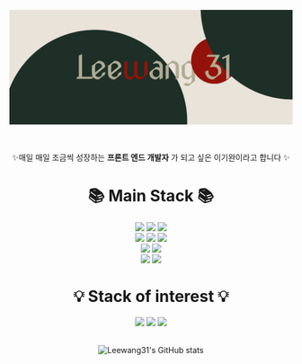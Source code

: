 ![image](https://raw.githubusercontent.com/Leewang31/Leewang31/ed699f9d529d0366c913f9adfbece99ad97c4cb6/Study%20Tree.svg)

<br/>

<div align=center> 
  
  ✨매일 매일 조금씩 성장하는 **프론트 엔드 개발자** 가 되고 싶은 이기완이라고 합니다 ✨

</div>

<div align=center><h1>📚 Main Stack 📚</h1></div>

<div align=center> 
 
  <img src="https://img.shields.io/badge/html5-E34F26?style=for-the-badge&logo=html5&logoColor=white"> 
  <img src="https://img.shields.io/badge/css-1572B6?style=for-the-badge&logo=css3&logoColor=white"> 
  <img src="https://img.shields.io/badge/javascript-F7DF1E?style=for-the-badge&logo=javascript&logoColor=black"> 
  <br>
  
  <img src="https://img.shields.io/badge/react-61DAFB?style=for-the-badge&logo=react&logoColor=black"> 
  <img src="https://img.shields.io/badge/axios-5A29E4?style=for-the-badge&logo=axios&logoColor=white"> 
  <img src="https://img.shields.io/badge/reacthookform-EC5990?style=for-the-badge&logo=reacthookform&logoColor=white"> 
  <br>
  

  <img src="https://img.shields.io/badge/styledcomponents-DB7093?style=for-the-badge&logo=styledcomponents&logoColor=white">
    <img src="https://img.shields.io/badge/figma-F24E1E?style=for-the-badge&logo=figma&logoColor=white">
  <br>
  
  <img src="https://img.shields.io/badge/github-181717?style=for-the-badge&logo=github&logoColor=white">
  <img src="https://img.shields.io/badge/git-F05032?style=for-the-badge&logo=git&logoColor=white">
  <br>
</div>

<div align=center><h1>💡 Stack of interest 💡</h1></div>

<div align=center> 
  
  <img src="https://img.shields.io/badge/typeScript-3178C6?style=for-the-badge&logo=typeScript&logoColor=white"> 
  <img src="https://img.shields.io/badge/firebase-FFCA28?style=for-the-badge&logo=firebase&logoColor=white"> 
  <img src="https://img.shields.io/badge/socket.io-010101?style=for-the-badge&logo=socket.io&logoColor=white"> 
  
  <br>
</div>

<br/>

<div align=center>
  
![Leewang31's GitHub stats](https://github-readme-stats.vercel.app/api?username=leewang31&show_icons=true)
  
  </div>
